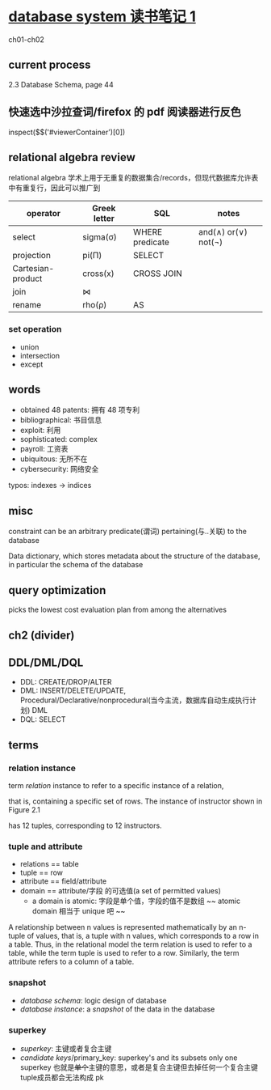 # [database system 读书笔记 1](/2021/09/database_system_concept_1.md)

ch01-ch02

## current process

2.3 Database Schema, page 44

## 快速选中沙拉查词/firefox 的 pdf 阅读器进行反色

inspect($$('#viewerContainer')[0])

## relational algebra review

relational algebra 学术上用于无重复的数据集合/records，但现代数据库允许表中有重复行，因此可以推广到

| operator | Greek letter | SQL | notes |
| --- | --- | --- | --- |
| select | sigma(σ) | WHERE predicate | and(∧) or(∨) not(¬) |
| projection | pi(Π) | SELECT |
| Cartesian-product | cross(x) | CROSS JOIN |
| join | ⋈ |
| rename | rho(ρ) | AS |

### set operation
- union
- intersection
- except

## words

- obtained 48 patents: 拥有 48 项专利
- bibliographical: 书目信息
- exploit: 利用
- sophisticated: complex
- payroll: 工资表
- ubiquitous: 无所不在
- cybersecurity: 网络安全

typos: indexes -> indices

## misc

constraint can be an arbitrary predicate(谓词) pertaining(与..关联) to the database

Data dictionary, which stores metadata about the structure of the database, in
particular the schema of the database

## query optimization

picks the lowest cost evaluation plan from among the alternatives

## ch2 (divider)

## DDL/DML/DQL

- DDL: CREATE/DROP/ALTER
- DML: INSERT/DELETE/UPDATE, Procedural/Declarative/nonprocedural(当今主流，数据库自动生成执行计划) DML
- DQL: SELECT

## terms

### relation instance

term *relation* instance to refer to a specific instance of a relation,

that is, containing a specific set of rows. The instance of instructor shown in Figure 2.1

has 12 tuples, corresponding to 12 instructors.

### tuple and attribute

- relations == table
- tuple == row
- attribute == field/attribute
- domain == attribute/字段 的可选值(a set of permitted values)
    * a domain is atomic: 字段是单个值，字段的值不是数组 ~~ atomic domain 相当于 unique 吧 ~~

A relationship between n values is represented mathematically by an
n-tuple of values, that is, a tuple with n values, which corresponds to a row in a table.
Thus, in the relational model the term relation is used to refer to a table, while the
term tuple is used to refer to a row. Similarly, the term attribute refers to a column of a
table.

### snapshot
- *database schema*: logic design of database
- *database instance*: a *snapshot* of the data in the database

### superkey
- *superkey*: 主键或者复合主键
- *candidate keys*/primary_key: superkey's and its subsets only one superkey
    也就是~~单个~~主键的意思，或者是复合主键但去掉任何一个复合主键tuple成员都会无法构成 pk
